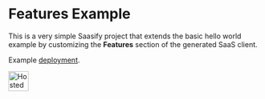 # Features Example

This is a very simple Saasify project that extends the basic hello world example by customizing the **Features** section of the generated SaaS client.

Example [deployment](https://dev_hello-world-features.saasify.sh).

<a href="https://dev_hello-world-features.saasify.sh">
  <img
    src="https://badges.saasify.sh"
    height="40"
    alt="Hosted API"
  />
</a>
